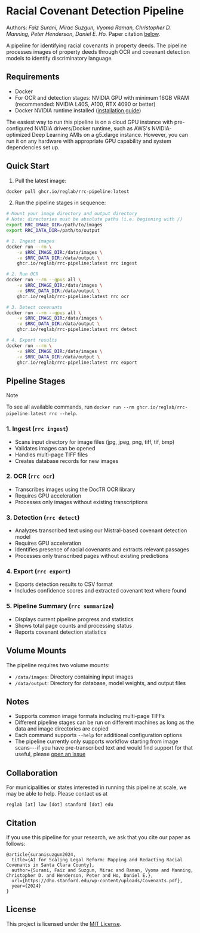 # Racial Covenant Detection Pipeline

Authors: *Faiz Surani, Mirac Suzgun, Vyoma Raman, Christopher D. Manning, Peter Henderson, Daniel E. Ho.* Paper citation [below](#citation).

A pipeline for identifying racial covenants in property deeds. The pipeline processes images of property deeds through OCR and covenant detection models to identify discriminatory language.

## Requirements

- Docker
- For OCR and detection stages: NVIDIA GPU with minimum 16GB VRAM (recommended: NVIDIA L40S, A100, RTX 4090 or better)
- Docker NVIDIA runtime installed ([installation guide](https://docs.nvidia.com/datacenter/cloud-native/container-toolkit/latest/install-guide.html))

The easiest way to run this pipeline is on a cloud GPU instance with pre-configured NVIDIA drivers/Docker runtime, such as AWS's NVIDIA-optimized Deep Learning AMIs on a g5.xlarge instance. However, you can run it on any hardware with appropriate GPU capability and system dependencies set up.

## Quick Start

1. Pull the latest image:
```bash
docker pull ghcr.io/reglab/rrc-pipeline:latest
```

2. Run the pipeline stages in sequence:

```bash
# Mount your image directory and output directory
# Note: directories must be absolute paths (i.e. beginning with /)
export RRC_IMAGE_DIR=/path/to/images
export RRC_DATA_DIR=/path/to/output

# 1. Ingest images
docker run --rm \
    -v $RRC_IMAGE_DIR:/data/images \
    -v $RRC_DATA_DIR:/data/output \
    ghcr.io/reglab/rrc-pipeline:latest rrc ingest

# 2. Run OCR
docker run --rm --gpus all \
    -v $RRC_IMAGE_DIR:/data/images \
    -v $RRC_DATA_DIR:/data/output \
    ghcr.io/reglab/rrc-pipeline:latest rrc ocr

# 3. Detect covenants
docker run --rm --gpus all \
    -v $RRC_IMAGE_DIR:/data/images \
    -v $RRC_DATA_DIR:/data/output \
    ghcr.io/reglab/rrc-pipeline:latest rrc detect

# 4. Export results
docker run --rm \
    -v $RRC_IMAGE_DIR:/data/images \
    -v $RRC_DATA_DIR:/data/output \
    ghcr.io/reglab/rrc-pipeline:latest rrc export
```

## Pipeline Stages

> [!NOTE]
> To see all available commands, run `docker run --rm ghcr.io/reglab/rrc-pipeline:latest rrc --help`.

### 1. Ingest (`rrc ingest`)
- Scans input directory for image files (jpg, jpeg, png, tiff, tif, bmp)
- Validates images can be opened
- Handles multi-page TIFF files
- Creates database records for new images

### 2. OCR (`rrc ocr`)
- Transcribes images using the DocTR OCR library
- Requires GPU acceleration
- Processes only images without existing transcriptions

### 3. Detection (`rrc detect`)
- Analyzes transcribed text using our Mistral-based covenant detection model
- Requires GPU acceleration
- Identifies presence of racial covenants and extracts relevant passages
- Processes only transcribed pages without existing predictions

### 4. Export (`rrc export`)
- Exports detection results to CSV format
- Includes confidence scores and extracted covenant text where found

### 5. Pipeline Summary (`rrc summarize`)
- Displays current pipeline progress and statistics
- Shows total page counts and processing status
- Reports covenant detection statistics

## Volume Mounts

The pipeline requires two volume mounts:

- `/data/images`: Directory containing input images
- `/data/output`: Directory for database, model weights, and output files

## Notes

- Supports common image formats including multi-page TIFFs
- Different pipeline stages can be run on different machines as long as the data and image directories are copied
- Each command supports `--help` for additional configuration options
- The pipeline currently only supports workflow starting from image scans---if you have pre-transcribed text and would find support for that useful, please [open an issue](https://github.com/reglab/rrc-pipeline/issues)

## Collaboration

For municipalities or states interested in running this pipeline at scale, we may be able to help. Please contact us at
```
reglab [at] law [dot] stanford [dot] edu
```

## Citation

If you use this pipeline for your research, we ask that you cite our paper as follows:
```
@article{suranisuzgun2024,
  title={AI for Scaling Legal Reform: Mapping and Redacting Racial Covenants in Santa Clara County},
  author={Surani, Faiz and Suzgun, Mirac and Raman, Vyoma and Manning, Christopher D. and Henderson, Peter and Ho, Daniel E.},
  url={https://dho.stanford.edu/wp-content/uploads/Covenants.pdf},
  year={2024}
}
```

## License

This project is licensed under the [MIT License](LICENSE).
